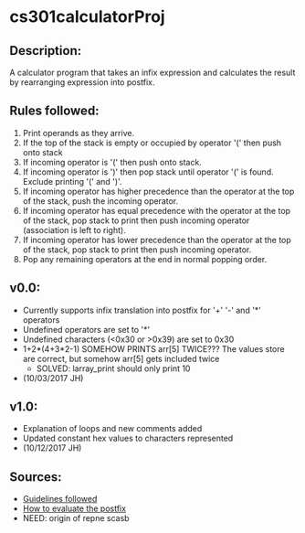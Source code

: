 # cs301calculatorProj

## Description: 	
A calculator program that takes an infix expression and calculates the result by rearranging expression into postfix.

## Rules followed:
1. Print operands as they arrive.
2. If the top of the stack is empty or occupied by operator '(' then push onto stack
3. If incoming operator is '(' then push onto stack.
4. If incoming operator is ')' then pop stack until operator '(' is found. Exclude printing '(' and ')'.
5. If incoming operator has higher precedence than the operator at the top of the stack, push the incoming operator.
6. If incoming operator has equal precedence with the operator at the top of the stack, pop stack to print then push incoming operator (association is left to right).
7. If incoming operator has lower precedence than the operator at the top of the stack, pop stack to print then push incoming operator.
8. Pop any remaining operators at the end in normal popping order.

## v0.0:
- Currently supports infix translation into postfix for '+' '-' and '\*' operators
- Undefined operators are set to '\*'
- Undefined characters (<0x30 or >0x39) are set to 0x30
- 1+2\*(4+3\*2-1) SOMEHOW PRINTS arr[5] TWICE??? The values store are correct, but somehow arr[5] gets included twice
	- SOLVED: larray_print should only print 10
- (10/03/2017 JH)

## v1.0:
- Explanation of loops and new comments added
- Updated constant hex values to characters represented
- (10/12/2017 JH)

## Sources:
- [Guidelines followed](http://csis.pace.edu/~wolf/CS122/infix-postfix.htm)
- [How to evaluate the postfix](http://scriptasylum.com/tutorials/infix_postfix/algorithms/postfix-evaluation/)
- NEED: origin of repne scasb
